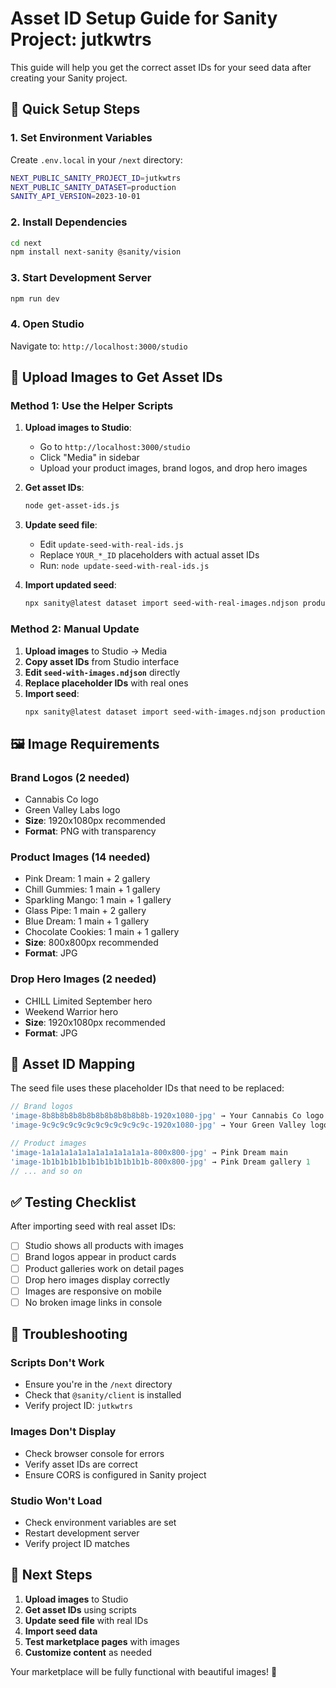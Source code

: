 # Asset ID Setup Guide for Sanity Project: jutkwtrs

This guide will help you get the correct asset IDs for your seed data after creating your Sanity project.

## 🚀 **Quick Setup Steps**

### 1. **Set Environment Variables**
Create `.env.local` in your `/next` directory:
```bash
NEXT_PUBLIC_SANITY_PROJECT_ID=jutkwtrs
NEXT_PUBLIC_SANITY_DATASET=production
SANITY_API_VERSION=2023-10-01
```

### 2. **Install Dependencies**
```bash
cd next
npm install next-sanity @sanity/vision
```

### 3. **Start Development Server**
```bash
npm run dev
```

### 4. **Open Studio**
Navigate to: `http://localhost:3000/studio`

## 📸 **Upload Images to Get Asset IDs**

### **Method 1: Use the Helper Scripts**

1. **Upload images to Studio**:
   - Go to `http://localhost:3000/studio`
   - Click "Media" in sidebar
   - Upload your product images, brand logos, and drop hero images

2. **Get asset IDs**:
   ```bash
   node get-asset-ids.js
   ```

3. **Update seed file**:
   - Edit `update-seed-with-real-ids.js`
   - Replace `YOUR_*_ID` placeholders with actual asset IDs
   - Run: `node update-seed-with-real-ids.js`

4. **Import updated seed**:
   ```bash
   npx sanity@latest dataset import seed-with-real-images.ndjson production --replace
   ```

### **Method 2: Manual Update**

1. **Upload images** to Studio → Media
2. **Copy asset IDs** from Studio interface
3. **Edit `seed-with-images.ndjson`** directly
4. **Replace placeholder IDs** with real ones
5. **Import seed**:
   ```bash
   npx sanity@latest dataset import seed-with-images.ndjson production --replace
   ```

## 🖼️ **Image Requirements**

### **Brand Logos** (2 needed)
- Cannabis Co logo
- Green Valley Labs logo
- **Size**: 1920x1080px recommended
- **Format**: PNG with transparency

### **Product Images** (14 needed)
- Pink Dream: 1 main + 2 gallery
- Chill Gummies: 1 main + 1 gallery  
- Sparkling Mango: 1 main + 1 gallery
- Glass Pipe: 1 main + 2 gallery
- Blue Dream: 1 main + 1 gallery
- Chocolate Cookies: 1 main + 1 gallery
- **Size**: 800x800px recommended
- **Format**: JPG

### **Drop Hero Images** (2 needed)
- CHILL Limited September hero
- Weekend Warrior hero
- **Size**: 1920x1080px recommended
- **Format**: JPG

## 🔧 **Asset ID Mapping**

The seed file uses these placeholder IDs that need to be replaced:

```javascript
// Brand logos
'image-8b8b8b8b8b8b8b8b8b8b8b8b-1920x1080-jpg' → Your Cannabis Co logo ID
'image-9c9c9c9c9c9c9c9c9c9c9c9c-1920x1080-jpg' → Your Green Valley logo ID

// Product images
'image-1a1a1a1a1a1a1a1a1a1a1a1a-800x800-jpg' → Pink Dream main
'image-1b1b1b1b1b1b1b1b1b1b1b1b-800x800-jpg' → Pink Dream gallery 1
// ... and so on
```

## ✅ **Testing Checklist**

After importing seed with real asset IDs:

- [ ] Studio shows all products with images
- [ ] Brand logos appear in product cards
- [ ] Product galleries work on detail pages
- [ ] Drop hero images display correctly
- [ ] Images are responsive on mobile
- [ ] No broken image links in console

## 🚨 **Troubleshooting**

### **Scripts Don't Work**
- Ensure you're in the `/next` directory
- Check that `@sanity/client` is installed
- Verify project ID: `jutkwtrs`

### **Images Don't Display**
- Check browser console for errors
- Verify asset IDs are correct
- Ensure CORS is configured in Sanity project

### **Studio Won't Load**
- Check environment variables are set
- Restart development server
- Verify project ID matches

## 🎯 **Next Steps**

1. **Upload images** to Studio
2. **Get asset IDs** using scripts
3. **Update seed file** with real IDs
4. **Import seed data**
5. **Test marketplace pages** with images
6. **Customize content** as needed

Your marketplace will be fully functional with beautiful images! 🚀
